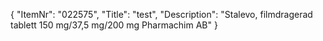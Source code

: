 {
  "ItemNr": "022575",
  "Title": "test",
  "Description": "Stalevo, filmdragerad tablett 150 mg/37,5 mg/200 mg Pharmachim AB"
}
